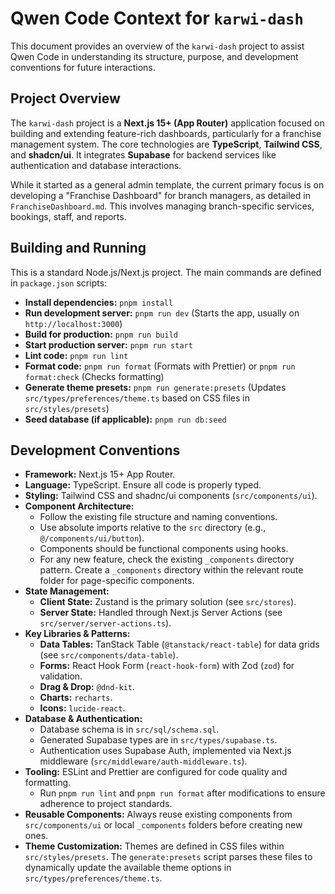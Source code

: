 # Qwen Code Context for `karwi-dash`

This document provides an overview of the `karwi-dash` project to assist Qwen Code in understanding its structure, purpose, and development conventions for future interactions.

## Project Overview

The `karwi-dash` project is a **Next.js 15+ (App Router)** application focused on building and extending feature-rich dashboards, particularly for a franchise management system. The core technologies are **TypeScript**, **Tailwind CSS**, and **shadcn/ui**. It integrates **Supabase** for backend services like authentication and database interactions.

While it started as a general admin template, the current primary focus is on developing a "Franchise Dashboard" for branch managers, as detailed in `FranchiseDashboard.md`. This involves managing branch-specific services, bookings, staff, and reports.

## Building and Running

This is a standard Node.js/Next.js project. The main commands are defined in `package.json` scripts:

- **Install dependencies:** `pnpm install`
- **Run development server:** `pnpm run dev` (Starts the app, usually on `http://localhost:3000`)
- **Build for production:** `pnpm run build`
- **Start production server:** `pnpm run start`
- **Lint code:** `pnpm run lint`
- **Format code:** `pnpm run format` (Formats with Prettier) or `pnpm run format:check` (Checks formatting)
- **Generate theme presets:** `pnpm run generate:presets` (Updates `src/types/preferences/theme.ts` based on CSS files in `src/styles/presets`)
- **Seed database (if applicable):** `pnpm run db:seed`

## Development Conventions

- **Framework:** Next.js 15+ App Router.
- **Language:** TypeScript. Ensure all code is properly typed.
- **Styling:** Tailwind CSS and shadnc/ui components (`src/components/ui`).
- **Component Architecture:**
  - Follow the existing file structure and naming conventions.
  - Use absolute imports relative to the `src` directory (e.g., `@/components/ui/button`).
  - Components should be functional components using hooks.
  - For any new feature, check the existing `_components` directory pattern. Create a `_components` directory within the relevant route folder for page-specific components.
- **State Management:**
  - **Client State:** Zustand is the primary solution (see `src/stores`).
  - **Server State:** Handled through Next.js Server Actions (see `src/server/server-actions.ts`).
- **Key Libraries & Patterns:**
  - **Data Tables:** TanStack Table (`@tanstack/react-table`) for data grids (see `src/components/data-table`).
  - **Forms:** React Hook Form (`react-hook-form`) with Zod (`zod`) for validation.
  - **Drag & Drop:** `@dnd-kit`.
  - **Charts:** `recharts`.
  - **Icons:** `lucide-react`.
- **Database & Authentication:**
  - Database schema is in `src/sql/schema.sql`.
  - Generated Supabase types are in `src/types/supabase.ts`.
  - Authentication uses Supabase Auth, implemented via Next.js middleware (`src/middleware/auth-middleware.ts`).
- **Tooling:** ESLint and Prettier are configured for code quality and formatting.
  - Run `pnpm run lint` and `pnpm run format` after modifications to ensure adherence to project standards.
- **Reusable Components:** Always reuse existing components from `src/components/ui` or local `_components` folders before creating new ones.
- **Theme Customization:** Themes are defined in CSS files within `src/styles/presets`. The `generate:presets` script parses these files to dynamically update the available theme options in `src/types/preferences/theme.ts`.
